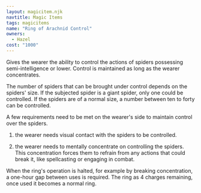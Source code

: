```yaml
---
layout: magicitem.njk
navtitle: Magic Items
tags: magicitems
name: "Ring of Arachnid Control"
owners:
  - Hazel
cost: "1000"
---
```


Gives the wearer the ability to control the actions of spiders possessing semi-intelligence or lower. Control is maintained as long as the wearer concentrates.

The number of spiders that can be brought under control depends on the spiders' size. If the subjected spider is a giant spider, only one could be controlled. If the spiders are of a normal size, a number between ten to forty can be controlled.

A few requirements need to be met on the wearer's side to maintain control over the spiders. 

1. the wearer needs visual contact with the spiders to be controlled.

2. the wearer needs to mentally concentrate on controlling the spiders. This concentration forces them to refrain from any actions that could break it, like spellcasting or engaging in combat.

When the ring's operation is halted, for example by breaking concentration, a one-hour gap between uses is required. The ring as 4 charges remaining, once used it becomes a normal ring.